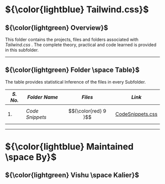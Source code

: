# ${\color{lightblue} Tailwind.css}$

## ${\color{lightgreen} Overview}$

This folder contains the projects, files and folders associated with *Tailwind.css* . The complete theory, practical and code learned is provided in this subfolder.

------

## ${\color{lightgreen} Folder \space Table}$

The table provides statistical Inference of the files in every Subfolder.

| ***S. No.*** | ***Folder Name*** | ***Files*** | ***Link***
|-|-|-|-|
| 1. | *Code Snippets* | $${\color{red} 9 }$$ | [CodeSnippets.css](https://github.com/VishuKalier2003/Web-Development/tree/main/Tailwind/Code%20Snippets)  |

------


# ${\color{lightblue} Maintained \space By}$
## ${\color{lightgreen} Vishu \space Kalier}$
